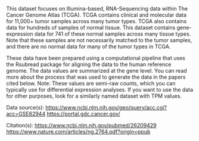 This dataset focuses on Illumina-based, RNA-Sequencing data within The Cancer Genome Atlas (TCGA). TCGA contains clinical and molecular data for 11,000+ tumor samples across many tumor types. TCGA also contains data for hundreds of samples of normal tissue. This dataset contains gene-expression data for 741 of these normal samples across many tissue types. Note that these samples are not necessarily matched to the tumor samples, and there are no normal data for many of the tumor types in TCGA.

These data have been prepared using a computational pipeline that uses the Rsubread package for aligning the data to the human reference genome. The data values are summarized at the gene level. You can read more about the process that was used to generate the data in the papers cited below. Note: These values are semi-raw counts, which you can typically use for differential expression analyses. If you want to use the data for other purposes, look for a similarly named dataset with TPM values.

Data source(s):
https://www.ncbi.nlm.nih.gov/geo/query/acc.cgi?acc=GSE62944
https://portal.gdc.cancer.gov/

Citation(s):
https://www.ncbi.nlm.nih.gov/pubmed/26209429
https://www.nature.com/articles/ng.2764.pdf?origin=ppub
